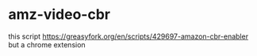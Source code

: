 # amz-video-cbr
this script https://greasyfork.org/en/scripts/429697-amazon-cbr-enabler but a chrome extension 
